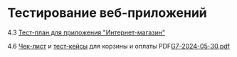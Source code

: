 # Тестирование веб-приложений

4.3 [Тест-план для приложения "Интернет-магазин"](https://docs.google.com/spreadsheets/d/1tZpveSp-ixuUtXZv9FT7kyjCaaF7PRsk19AnQBwzZ9I/edit?usp=sharing)

4.6 [Чек-лист](https://docs.google.com/spreadsheets/d/1XXirJPJf5SIdKW5H0zvbLLeODEKZ09onlgEIYr8mIVM/edit?usp=sharing) и [тест-кейсы](https://app.qase.io/project/G7?suite=221) для корзины и оплаты 
PDF[G7-2024-05-30.pdf](https://github.com/armjex/web/files/15491968/G7-2024-05-30.pdf)
